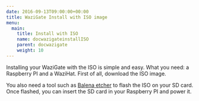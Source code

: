 ```yaml
---
date: 2016-09-13T09:00:00+00:00
title: WaziGate Install with ISO image
menu:
  main:
    title: Install with ISO
    name: docwazigateinstallISO
    parent: docwazigate 
    weight: 10
---
```


Installing your WaziGate with the ISO is simple and easy.
What you need: a Raspberry PI and a WaziHat. First of all, download the ISO image. 

You also need a tool such as [Balena etcher](https://www.balena.io/etcher/) to flash the ISO on your SD card.
Once flashed, you can insert the SD card in your Raspberry PI and power it.
